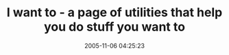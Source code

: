 ---
date: 2005-11-06 04:25:23
link:
  source: delicious
  source_url: https://del.icio.us/roytang
  text: I want to - a page of utilities that help you do stuff you want to
  url: http://www.philb.com/iwantto.htm
slug: i-want-to-a-page-of-utilities-that-help-you-do-stuff-you-want-to
source: delicious
tags:
- freeware
- web
- cool
- broken-link
title: I want to - a page of utilities that help you do stuff you want to
---